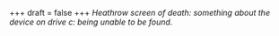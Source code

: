
+++
draft = false
+++
_Heathrow screen of death: something about the device on drive c: being unable to be found._
